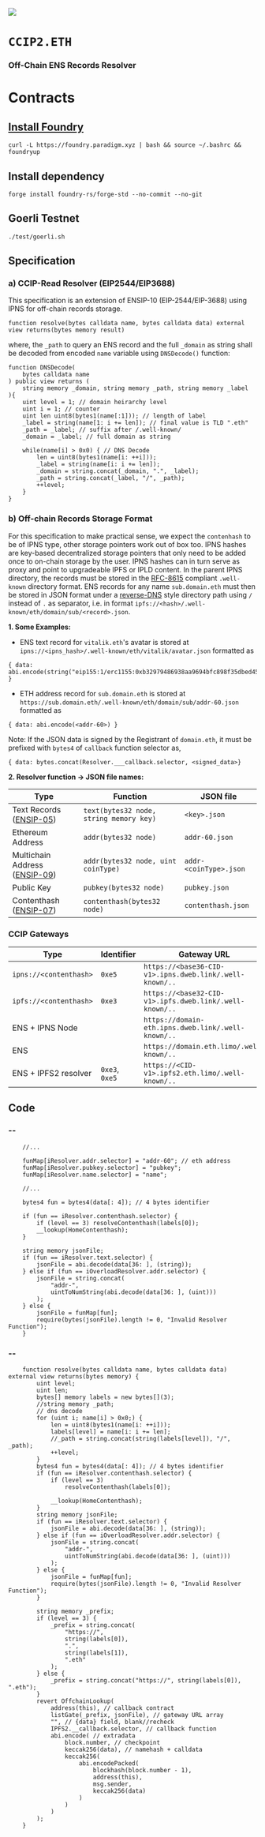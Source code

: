[![](https://raw.githubusercontent.com/namesys-eth/ccip2-eth-resolver/main/.github/badge.svg?v=12345)](https://github.com/namesys-eth/ccip2-eth-resolver/actions/workflows/test.yml)

# `CCIP2.ETH`

### Off-Chain ENS Records Resolver

# Contracts

## [Install Foundry](https://getfoundry.sh/)
`curl -L https://foundry.paradigm.xyz | bash && source ~/.bashrc && foundryup`

## Install dependency
`forge install foundry-rs/forge-std --no-commit --no-git`

## Goerli Testnet
 `./test/goerli.sh`

## Specification

### a) CCIP-Read Resolver (EIP2544/EIP3688)

This specification is an extension of ENSIP-10 (EIP-2544/EIP-3688) using IPNS for off-chain records storage.

```solidity
function resolve(bytes calldata name, bytes calldata data) external view returns(bytes memory result)
```

where, the `_path` to query an ENS record and the full `_domain` as string shall be decoded from encoded `name` variable using `DNSDecode()` function:

```solidity
function DNSDecode(
    bytes calldata name
) public view returns (
    string memory _domain, string memory _path, string memory _label
){
    uint level = 1; // domain heirarchy level
    uint i = 1; // counter
    uint len uint8(bytes1(name[:1])); // length of label
    _label = string(name[1: i += len]); // final value is TLD ".eth"
    _path = _label; // suffix after /.well-known/
    _domain = _label; // full domain as string

    while(name[i] > 0x0) { // DNS Decode
        len = uint8(bytes1(name[i: ++i]));
        _label = string(name[i: i += len]);
        _domain = string.concat(_domain, ".", _label);
        _path = string.concat(_label, "/", _path);
        ++level;
    }
}
```

### b) Off-chain Records Storage Format

For this specification to make practical sense, we expect the `contenhash` to be of IPNS type, other storage pointers work out of box too. IPNS hashes are key-based decentralized storage pointers that only need to be added once to on-chain storage by the user. IPNS hashes can in turn serve as proxy and point to upgradeable IPFS or IPLD content. In the parent IPNS directory, the records must be stored in the [RFC-8615](https://www.rfc-editor.org/rfc/rfc8615) compliant `.well-known` directory format. ENS records for any name `sub.domain.eth` must then be stored in JSON format under a [reverse-DNS](https://en.wikipedia.org/wiki/Reverse_domain_name_notation) style directory path using `/` instead of `.` as separator, i.e. in format `ipfs://<hash>/.well-known/eth/domain/sub/<record>.json`.

**1. Some Examples:**

- ENS text record for `vitalik.eth`'s avatar is stored at `ipns://<ipns_hash>/.well-known/eth/vitalik/avatar.json` formatted as

```solidity
{ data: abi.encode(string("eip155:1/erc1155:0xb32979486938aa9694bfc898f35dbed459f44424/10063")) }
```

- ETH address record for `sub.domain.eth` is stored at `https://sub.domain.eth/.well-known/eth/domain/sub/addr-60.json` formatted as

```solidity
{ data: abi.encode(<addr-60>) }
```

Note: If the JSON data is signed by the Registrant of `domain.eth`, it must be prefixed with `bytes4` of `callback` function selector as,

```solidity
{ data: bytes.concat(Resolver.___callback.selector, <signed_data>}
```

**2. Resolver function → JSON file names:**

| Type | Function | JSON file |
| -- | -- | --- |
| Text Records ([ENSIP-05](https://docs.ens.domains/ens-improvement-proposals/ensip-5-text-records)) | `text(bytes32 node, string memory key)` | `<key>.json` |
| Ethereum Address | `addr(bytes32 node)` | `addr-60.json` |
| Multichain Address ([ENSIP-09](https://docs.ens.domains/ens-improvement-proposals/ensip-9-multichain-address-resolution)) | `addr(bytes32 node, uint coinType)`| `addr-<coinType>.json` |
| Public Key | `pubkey(bytes32 node)`| `pubkey.json` |
| Contenthash ([ENSIP-07](https://docs.ens.domains/ens-improvement-proposals/ensip-7-contenthash-field)) | `contenthash(bytes32 node)` | `contenthash.json` |


### CCIP Gateways

| Type | Identifier | Gateway URL |
| --- | --- | --- |
| `ipns://<contenthash>` | `0xe5` | `https://<base36-CID-v1>.ipns.dweb.link/.well-known/..` |
| `ipfs://<contenthash>` | `0xe3` | `https://<base32-CID-v1>.ipfs.dweb.link/.well-known/..` |
| ENS + IPNS Node| &nbsp; | `https://domain-eth.ipns.dweb.link/.well-known/..` |
| ENS | &nbsp; | `https://domain.eth.limo/.well-known/..` |
| ENS + IPFS2 resolver| `0xe3`, `0xe5` | `https://<CID-v1>.ipfs2.eth.limo/.well-known/..` |

## Code

### --

```solidity
	//...

	funMap[iResolver.addr.selector] = "addr-60"; // eth address
	funMap[iResolver.pubkey.selector] = "pubkey";
	funMap[iResolver.name.selector] = "name";

	//...

	bytes4 fun = bytes4(data[: 4]); // 4 bytes identifier

	if (fun == iResolver.contenthash.selector) {
		if (level == 3) resolveContenthash(labels[0]);
		__lookup(HomeContenthash);
	}

	string memory jsonFile;
	if (fun == iResolver.text.selector) {
		jsonFile = abi.decode(data[36: ], (string));
	} else if (fun == iOverloadResolver.addr.selector) {
		jsonFile = string.concat(
			"addr-",
			uintToNumString(abi.decode(data[36: ], (uint)))
		);
	} else {
		jsonFile = funMap[fun];
		require(bytes(jsonFile).length != 0, "Invalid Resolver Function");
	}
```

### --

```solidity
	function resolve(bytes calldata name, bytes calldata data) external view returns(bytes memory) {
        uint level;
        uint len;
        bytes[] memory labels = new bytes[](3);
        //string memory _path;
        // dns decode
        for (uint i; name[i] > 0x0;) {
            len = uint8(bytes1(name[i: ++i]));
            labels[level] = name[i: i += len];
            //_path = string.concat(string(labels[level]), "/", _path);
            ++level;
        }
        bytes4 fun = bytes4(data[: 4]); // 4 bytes identifier
        if (fun == iResolver.contenthash.selector) {
            if (level == 3)
                resolveContenthash(labels[0]);

            __lookup(HomeContenthash);
        }
        string memory jsonFile;
        if (fun == iResolver.text.selector) {
            jsonFile = abi.decode(data[36: ], (string));
        } else if (fun == iOverloadResolver.addr.selector) {
            jsonFile = string.concat(
                "addr-",
                uintToNumString(abi.decode(data[36: ], (uint)))
            );
        } else {
            jsonFile = funMap[fun];
            require(bytes(jsonFile).length != 0, "Invalid Resolver Function");
        }

        string memory _prefix;
        if (level == 3) {
            _prefix = string.concat(
                "https://",
                string(labels[0]),
                ".",
                string(labels[1]),
                ".eth"
            );
        } else {
            _prefix = string.concat("https://", string(labels[0]), ".eth");
        }
        revert OffchainLookup(
            address(this), // callback contract
            listGate(_prefix, jsonFile), // gateway URL array
            "", // {data} field, blank//recheck
            IPFS2.__callback.selector, // callback function
            abi.encode( // extradata
                block.number, // checkpoint
                keccak256(data), // namehash + calldata
                keccak256(
                    abi.encodePacked(
                        blockhash(block.number - 1),
                        address(this),
                        msg.sender,
                        keccak256(data)
                    )
                )
            )
        );
    }

```
